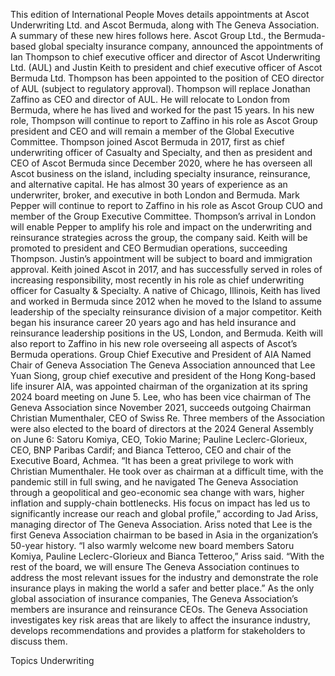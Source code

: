 This edition of International People Moves details appointments at Ascot Underwriting Ltd. and Ascot Bermuda, along with The Geneva Association.
A summary of these new hires follows here.
Ascot Group Ltd., the Bermuda-based global specialty insurance company, announced the appointments of Ian Thompson to chief executive officer and director of Ascot Underwriting Ltd. (AUL) and Justin Keith to president and chief executive officer of Ascot Bermuda Ltd.
Thompson has been appointed to the position of CEO director of AUL (subject to regulatory approval). Thompson will replace Jonathan Zaffino as CEO and director of AUL. He will relocate to London from Bermuda, where he has lived and worked for the past 15 years. In his new role, Thompson will continue to report to Zaffino in his role as Ascot Group president and CEO and will remain a member of the Global Executive Committee.
Thompson joined Ascot Bermuda in 2017, first as chief underwriting officer of Casualty and Specialty, and then as president and CEO of Ascot Bermuda since December 2020, where he has overseen all Ascot business on the island, including specialty insurance, reinsurance, and alternative capital. He has almost 30 years of experience as an underwriter, broker, and executive in both London and Bermuda.
Mark Pepper will continue to report to Zaffino in his role as Ascot Group CUO and member of the Group Executive Committee. Thompson’s arrival in London will enable Pepper to amplify his role and impact on the underwriting and reinsurance strategies across the group, the company said.
Keith will be promoted to president and CEO Bermudian operations, succeeding Thompson. Justin’s appointment will be subject to board and immigration approval.
Keith joined Ascot in 2017, and has successfully served in roles of increasing responsibility, most recently in his role as chief underwriting officer for Casualty & Specialty. A native of Chicago, Illinois, Keith has lived and worked in Bermuda since 2012 when he moved to the Island to assume leadership of the specialty reinsurance division of a major competitor.
Keith began his insurance career 20 years ago and has held insurance and reinsurance leadership positions in the US, London, and Bermuda. Keith will also report to Zaffino in his new role overseeing all aspects of Ascot’s Bermuda operations.
Group Chief Executive and President of AIA Named Chair of Geneva Association
The Geneva Association announced that Lee Yuan Siong, group chief executive and president of the Hong Kong-based life insurer AIA, was appointed chairman of the organization at its spring 2024 board meeting on June 5.
Lee, who has been vice chairman of The Geneva Association since November 2021, succeeds outgoing Chairman Christian Mumenthaler, CEO of Swiss Re.
Three members of the Association were also elected to the board of directors at the 2024 General Assembly on June 6: Satoru Komiya, CEO, Tokio Marine; Pauline Leclerc-Glorieux, CEO, BNP Paribas Cardif; and Bianca Tetteroo, CEO and chair of the Executive Board, Achmea.
“It has been a great privilege to work with Christian Mumenthaler. He took over as chairman at a difficult time, with the pandemic still in full swing, and he navigated The Geneva Association through a geopolitical and geo-economic sea change with wars, higher inflation and supply-chain bottlenecks. His focus on impact has led us to significantly increase our reach and global profile,” according to Jad Ariss, managing director of The Geneva Association.
Ariss noted that Lee is the first Geneva Association chairman to be based in Asia in the organization’s 50-year history.
“I also warmly welcome new board members Satoru Komiya, Pauline Leclerc-Glorieux and Bianca Tetteroo,” Ariss said. “With the rest of the board, we will ensure The Geneva Association continues to address the most relevant issues for the industry and demonstrate the role insurance plays in making the world a safer and better place.”
As the only global association of insurance companies, The Geneva Association’s members are insurance and reinsurance CEOs. The Geneva Association investigates key risk areas that are likely to affect the insurance industry, develops recommendations and provides a platform for stakeholders to discuss them.

Topics
Underwriting
